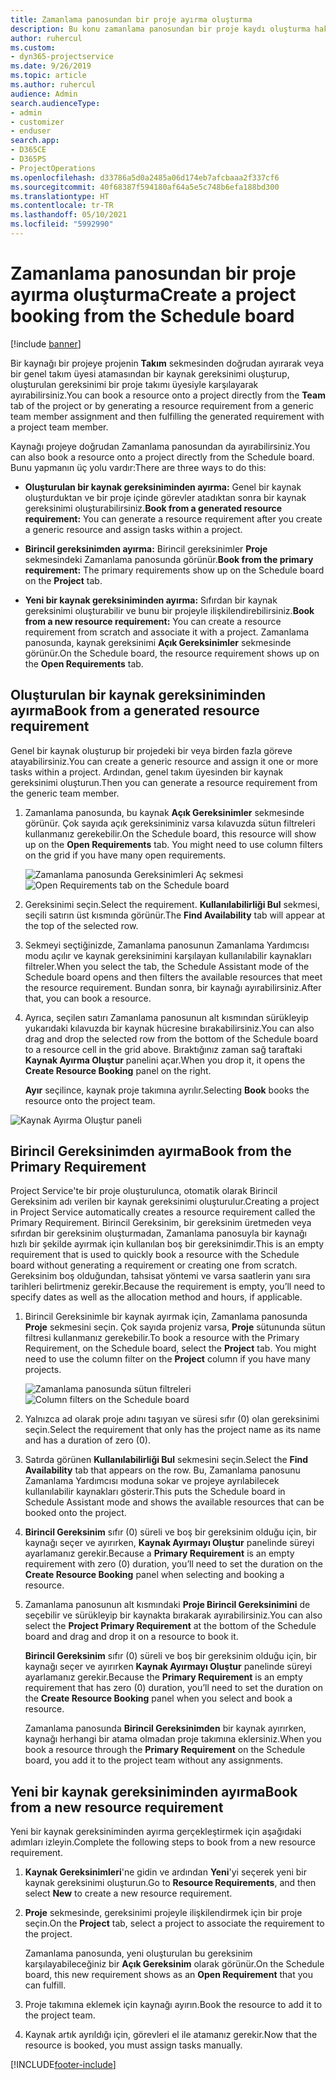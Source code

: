 ```yaml
---
title: Zamanlama panosundan bir proje ayırma oluşturma
description: Bu konu zamanlama panosundan bir proje kaydı oluşturma hakkında bilgi sağlar.
author: ruhercul
ms.custom:
- dyn365-projectservice
ms.date: 9/26/2019
ms.topic: article
ms.author: ruhercul
audience: Admin
search.audienceType:
- admin
- customizer
- enduser
search.app:
- D365CE
- D365PS
- ProjectOperations
ms.openlocfilehash: d33786a5d0a2485a06d174eb7afcbaaa2f337cf6
ms.sourcegitcommit: 40f68387f594180af64a5e5c748b6efa188bd300
ms.translationtype: HT
ms.contentlocale: tr-TR
ms.lasthandoff: 05/10/2021
ms.locfileid: "5992990"
---
```

# <a name="create-a-project-booking-from-the-schedule-board"></a><span data-ttu-id="81674-103">Zamanlama panosundan bir proje ayırma oluşturma</span><span class="sxs-lookup"><span data-stu-id="81674-103">Create a project booking from the Schedule board</span></span>

[!include [banner](../includes/psa-now-project-operations.md)]

<span data-ttu-id="81674-104">Bir kaynağı bir projeye projenin **Takım** sekmesinden doğrudan ayırarak veya bir genel takım üyesi atamasından bir kaynak gereksinimi oluşturup, oluşturulan gereksinimi bir proje takımı üyesiyle karşılayarak ayırabilirsiniz.</span><span class="sxs-lookup"><span data-stu-id="81674-104">You can book a resource onto a project directly from the **Team** tab of the project or by generating a resource requirement from a generic team member assignment and then fulfilling the generated requirement with a project team member.</span></span>

<span data-ttu-id="81674-105">Kaynağı projeye doğrudan Zamanlama panosundan da ayırabilirsiniz.</span><span class="sxs-lookup"><span data-stu-id="81674-105">You can also book a resource onto a project directly from the Schedule board.</span></span> <span data-ttu-id="81674-106">Bunu yapmanın üç yolu vardır:</span><span class="sxs-lookup"><span data-stu-id="81674-106">There are three ways to do this:</span></span>

- <span data-ttu-id="81674-107">**Oluşturulan bir kaynak gereksiniminden ayırma:** Genel bir kaynak oluşturduktan ve bir proje içinde görevler atadıktan sonra bir kaynak gereksinimi oluşturabilirsiniz.</span><span class="sxs-lookup"><span data-stu-id="81674-107">**Book from a generated resource requirement:** You can generate a resource requirement after you create a generic resource and assign tasks within a project.</span></span>

- <span data-ttu-id="81674-108">**Birincil gereksinimden ayırma:** Birincil gereksinimler **Proje** sekmesindeki Zamanlama panosunda görünür.</span><span class="sxs-lookup"><span data-stu-id="81674-108">**Book from the primary requirement:** The primary requirements show up on the Schedule board on the **Project** tab.</span></span> 

- <span data-ttu-id="81674-109">**Yeni bir kaynak gereksiniminden ayırma:** Sıfırdan bir kaynak gereksinimi oluşturabilir ve bunu bir projeyle ilişkilendirebilirsiniz.</span><span class="sxs-lookup"><span data-stu-id="81674-109">**Book from a new resource requirement:** You can create a resource requirement from scratch and associate it with a project.</span></span> <span data-ttu-id="81674-110">Zamanlama panosunda, kaynak gereksinimi **Açık Gereksinimler** sekmesinde görünür.</span><span class="sxs-lookup"><span data-stu-id="81674-110">On the Schedule board, the resource requirement shows up on the **Open Requirements** tab.</span></span>

## <a name="book-from-a-generated-resource-requirement"></a><span data-ttu-id="81674-111">Oluşturulan bir kaynak gereksiniminden ayırma</span><span class="sxs-lookup"><span data-stu-id="81674-111">Book from a generated resource requirement</span></span>

<span data-ttu-id="81674-112">Genel bir kaynak oluşturup bir projedeki bir veya birden fazla göreve atayabilirsiniz.</span><span class="sxs-lookup"><span data-stu-id="81674-112">You can create a generic resource and assign it one or more tasks within a project.</span></span> <span data-ttu-id="81674-113">Ardından, genel takım üyesinden bir kaynak gereksinimi oluşturun.</span><span class="sxs-lookup"><span data-stu-id="81674-113">Then you can generate a resource requirement from the generic team member.</span></span> 

1.  <span data-ttu-id="81674-114">Zamanlama panosunda, bu kaynak **Açık Gereksinimler** sekmesinde görünür. Çok sayıda açık gereksiniminiz varsa kılavuzda sütun filtreleri kullanmanız gerekebilir.</span><span class="sxs-lookup"><span data-stu-id="81674-114">On the Schedule board, this resource will show up on the **Open Requirements** tab. You might need to use column filters on the grid if you have many open requirements.</span></span> 

    <span data-ttu-id="81674-115">![Zamanlama panosunda Gereksinimleri Aç sekmesi](media/FAQ-Project-Booking-Schedule-Board-1.png "Ayırmalar ve atamalar tablosunun ekran görüntüsü")</span><span class="sxs-lookup"><span data-stu-id="81674-115">![Open Requirements tab on the Schedule board](media/FAQ-Project-Booking-Schedule-Board-1.png "Screenshot of bookings and assignments table")</span></span>

2. <span data-ttu-id="81674-116">Gereksinimi seçin.</span><span class="sxs-lookup"><span data-stu-id="81674-116">Select the requirement.</span></span> <span data-ttu-id="81674-117">**Kullanılabilirliği Bul** sekmesi, seçili satırın üst kısmında görünür.</span><span class="sxs-lookup"><span data-stu-id="81674-117">The **Find Availability** tab will appear at the top of the selected row.</span></span>
 
3. <span data-ttu-id="81674-118">Sekmeyi seçtiğinizde, Zamanlama panosunun Zamanlama Yardımcısı modu açılır ve kaynak gereksinimini karşılayan kullanılabilir kaynakları filtreler.</span><span class="sxs-lookup"><span data-stu-id="81674-118">When you select the tab, the Schedule Assistant mode of the Schedule board opens and then filters the available resources that meet the resource requirement.</span></span> <span data-ttu-id="81674-119">Bundan sonra, bir kaynağı ayırabilirsiniz.</span><span class="sxs-lookup"><span data-stu-id="81674-119">After that, you can book a resource.</span></span>

4. <span data-ttu-id="81674-120">Ayrıca, seçilen satırı Zamanlama panosunun alt kısmından sürükleyip yukarıdaki kılavuzda bir kaynak hücresine bırakabilirsiniz.</span><span class="sxs-lookup"><span data-stu-id="81674-120">You can also drag and drop the selected row from the bottom of the Schedule board to a resource cell in the grid above.</span></span> <span data-ttu-id="81674-121">Bıraktığınız zaman sağ taraftaki **Kaynak Ayırma Oluştur** panelini açar.</span><span class="sxs-lookup"><span data-stu-id="81674-121">When you drop it, it opens the **Create Resource Booking** panel on the right.</span></span>

    <span data-ttu-id="81674-122">**Ayır** seçilince, kaynak proje takımına ayrılır.</span><span class="sxs-lookup"><span data-stu-id="81674-122">Selecting **Book** books the resource onto the project team.</span></span>

![Kaynak Ayırma Oluştur paneli](media/FAQ-Project-Booking-Schedule-Board-6.png "")
 

## <a name="book-from-the-primary-requirement"></a><span data-ttu-id="81674-124">Birincil Gereksinimden ayırma</span><span class="sxs-lookup"><span data-stu-id="81674-124">Book from the Primary Requirement</span></span>

<span data-ttu-id="81674-125">Project Service'te bir proje oluşturulunca, otomatik olarak Birincil Gereksinim adı verilen bir kaynak gereksinimi oluşturulur.</span><span class="sxs-lookup"><span data-stu-id="81674-125">Creating a project in Project Service automatically creates a resource requirement called the Primary Requirement.</span></span> <span data-ttu-id="81674-126">Birincil Gereksinim, bir gereksinim üretmeden veya sıfırdan bir gereksinim oluşturmadan, Zamanlama panosuyla bir kaynağı hızlı bir şekilde ayırmak için kullanılan boş bir gereksinimdir.</span><span class="sxs-lookup"><span data-stu-id="81674-126">This is an empty requirement that is used to quickly book a resource with the Schedule board without generating a requirement or creating one from scratch.</span></span> <span data-ttu-id="81674-127">Gereksinim boş olduğundan, tahsisat yöntemi ve varsa saatlerin yanı sıra tarihleri belirtmeniz gerekir.</span><span class="sxs-lookup"><span data-stu-id="81674-127">Because the requirement is empty, you’ll need to specify dates as well as the allocation method and hours, if applicable.</span></span> 

1. <span data-ttu-id="81674-128">Birincil Gereksinimle bir kaynak ayırmak için, Zamanlama panosunda **Proje** sekmesini seçin. Çok sayıda projeniz varsa, **Proje** sütununda sütun filtresi kullanmanız gerekebilir.</span><span class="sxs-lookup"><span data-stu-id="81674-128">To book a resource with the Primary Requirement, on the Schedule board, select the **Project** tab. You might need to use the column filter on the **Project** column if you have many projects.</span></span>

   <span data-ttu-id="81674-129">![Zamanlama panosunda sütun filtreleri](media/FAQ-Project-Booking-Schedule-Board-2.png "Ayırmalar ve atamalar tablosunun ekran görüntüsü")</span><span class="sxs-lookup"><span data-stu-id="81674-129">![Column filters on the Schedule board](media/FAQ-Project-Booking-Schedule-Board-2.png "Screenshot of bookings and assignments table")</span></span>

2. <span data-ttu-id="81674-130">Yalnızca ad olarak proje adını taşıyan ve süresi sıfır (0) olan gereksinimi seçin.</span><span class="sxs-lookup"><span data-stu-id="81674-130">Select the requirement that only has the project name as its name and has a duration of zero (0).</span></span>

3. <span data-ttu-id="81674-131">Satırda görünen **Kullanılabilirliği Bul** sekmesini seçin.</span><span class="sxs-lookup"><span data-stu-id="81674-131">Select the **Find Availability** tab that appears on the row.</span></span> <span data-ttu-id="81674-132">Bu, Zamanlama panosunu Zamanlama Yardımcısı moduna sokar ve projeye ayrılabilecek kullanılabilir kaynakları gösterir.</span><span class="sxs-lookup"><span data-stu-id="81674-132">This puts the Schedule board in Schedule Assistant mode and shows the available resources that can be booked onto the project.</span></span>

4. <span data-ttu-id="81674-133">**Birincil Gereksinim** sıfır (0) süreli ve boş bir gereksinim olduğu için, bir kaynağı seçer ve ayırırken, **Kaynak Ayırmayı Oluştur** panelinde süreyi ayarlamanız gerekir.</span><span class="sxs-lookup"><span data-stu-id="81674-133">Because a **Primary Requirement** is an empty requirement with zero (0) duration, you’ll need to set the duration on the **Create Resource Booking** panel when selecting and booking a resource.</span></span>

5. <span data-ttu-id="81674-134">Zamanlama panosunun alt kısmındaki **Proje Birincil Gereksinimini** de seçebilir ve sürükleyip bir kaynakta bırakarak ayırabilirsiniz.</span><span class="sxs-lookup"><span data-stu-id="81674-134">You can also select the **Project Primary Requirement** at the bottom of the Schedule board and drag and drop it on a resource to book it.</span></span>
 
    <span data-ttu-id="81674-135">**Birincil Gereksinim** sıfır (0) süreli ve boş bir gereksinim olduğu için, bir kaynağı seçer ve ayırırken **Kaynak Ayırmayı Oluştur** panelinde süreyi ayarlamanız gerekir.</span><span class="sxs-lookup"><span data-stu-id="81674-135">Because the **Primary Requirement** is an empty requirement that has zero (0) duration, you’ll need to set the duration on the **Create Resource Booking** panel when you select and book a resource.</span></span>
 
    <span data-ttu-id="81674-136">Zamanlama panosunda **Birincil Gereksinimden** bir kaynak ayırırken, kaynağı herhangi bir atama olmadan proje takımına eklersiniz.</span><span class="sxs-lookup"><span data-stu-id="81674-136">When you book a resource through the **Primary Requirement** on the Schedule board, you add it to the project team without any assignments.</span></span>
 
## <a name="book-from-a-new-resource-requirement"></a><span data-ttu-id="81674-137">Yeni bir kaynak gereksiniminden ayırma</span><span class="sxs-lookup"><span data-stu-id="81674-137">Book from a new resource requirement</span></span>
<span data-ttu-id="81674-138">Yeni bir kaynak gereksiniminden ayırma gerçekleştirmek için aşağıdaki adımları izleyin.</span><span class="sxs-lookup"><span data-stu-id="81674-138">Complete the following steps to book from a new resource requirement.</span></span> 

1. <span data-ttu-id="81674-139">**Kaynak Gereksinimleri**'ne gidin ve ardından **Yeni**'yi seçerek yeni bir kaynak gereksinimi oluşturun.</span><span class="sxs-lookup"><span data-stu-id="81674-139">Go to **Resource Requirements**, and then select **New** to create a new resource requirement.</span></span>

2. <span data-ttu-id="81674-140">**Proje** sekmesinde, gereksinimi projeyle ilişkilendirmek için bir proje seçin.</span><span class="sxs-lookup"><span data-stu-id="81674-140">On the **Project** tab, select a project to associate the requirement to the project.</span></span>
 
    <span data-ttu-id="81674-141">Zamanlama panosunda, yeni oluşturulan bu gereksinim karşılayabileceğiniz bir **Açık Gereksinim** olarak görünür.</span><span class="sxs-lookup"><span data-stu-id="81674-141">On the Schedule board, this new requirement shows as an **Open Requirement** that you can fulfill.</span></span>

3. <span data-ttu-id="81674-142">Proje takımına eklemek için kaynağı ayırın.</span><span class="sxs-lookup"><span data-stu-id="81674-142">Book the resource to add it to the project team.</span></span>

4. <span data-ttu-id="81674-143">Kaynak artık ayrıldığı için, görevleri el ile atamanız gerekir.</span><span class="sxs-lookup"><span data-stu-id="81674-143">Now that the resource is booked, you must assign tasks manually.</span></span>



[!INCLUDE[footer-include](../includes/footer-banner.md)]